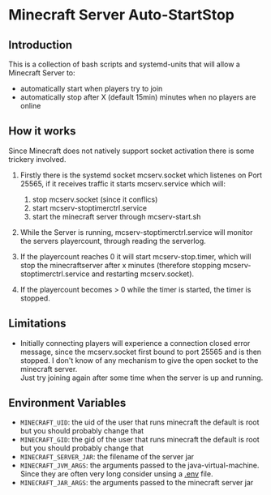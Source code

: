 # Minecraft Server Auto-StartStop

## Introduction

This is a collection of bash scripts and systemd-units that will allow a Minecraft Server to:  
- automatically start when players try to join  
- automatically stop after X (default 15min) minutes when no players are online  

## How it works
Since Minecraft does not natively support socket activation there is some trickery involved.
1. Firstly there is the systemd socket mcserv.socket which listenes on Port 25565, if it receives traffic it starts mcserv.service which will:
    1. stop mcserv.socket (since it conflics)
    2. start mcserv-stoptimerctrl.service
    3. start the minecraft server through mcserv-start.sh

2. While the Server is running, mcserv-stoptimerctrl.service will monitor the servers playercount, through reading the serverlog.
3. If the playercount reaches 0 it will start mcserv-stop.timer, which will stop the minecraftserver after x minutes (therefore stopping mcserv-stoptimerctrl.service and restarting mcserv.socket).  

4. If the playercount becomes > 0 while the timer is started, the timer is stopped.

## Limitations
- Initially connecting players will experience a connection closed error message, since the mcserv.socket first bound to port 25565 and is then stopped. I don't know of any mechanism to give the open socket to the minecraft server. <br>
Just try joining again after some time when the server is up and running.

## Environment Variables
- `MINECRAFT_UID`: the uid of the user that runs minecraft the default is root but you should probably change that
- `MINECRAFT_GID`: the gid of the user that runs minecraft the default is root but you should probably change that
- `MINECRAFT_SERVER_JAR`: the filename of the server jar
- `MINECRAFT_JVM_ARGS`: the arguments passed to the java-virtual-machine. Since they are often very long consider unsing a [.env](https://docs.docker.com/compose/environment-variables/#the-env-file) file.
- `MINECRAFT_JAR_ARGS`: the arguments passed to the minecraft server jar
